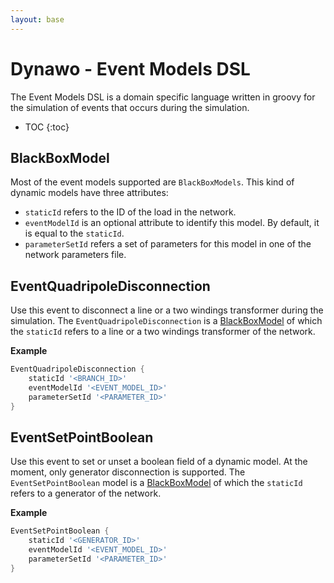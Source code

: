 ```yaml
---
layout: base
---
```


# Dynawo - Event Models DSL

The Event Models DSL is a domain specific language written in groovy for the simulation of events that occurs during the simulation.

* TOC
{:toc}

## BlackBoxModel
Most of the event models supported are `BlackBoxModels`. This kind of dynamic models have three attributes:
- `staticId` refers to the ID of the load in the network.
- `eventModelId` is an optional attribute to identify this model. By default, it is equal to the `staticId`.
- `parameterSetId` refers a set of parameters for this model in one of the network parameters file.

## EventQuadripoleDisconnection
Use this event to disconnect a line or a two windings transformer during the simulation. The `EventQuadripoleDisconnection` is a [BlackBoxModel](#blackboxmodel) of which the `staticId` refers to a line or a two windings transformer of the network.

**Example**
```groovy
EventQuadripoleDisconnection {
    staticId '<BRANCH_ID>'
    eventModelId '<EVENT_MODEL_ID>'
    parameterSetId '<PARAMETER_ID>'
}
```

## EventSetPointBoolean
Use this event to set or unset a boolean field of a dynamic model. At the moment, only generator disconnection is supported. The `EventSetPointBoolean` model is a [BlackBoxModel](#blackboxmodel) of which the `staticId` refers to a generator of the network.

**Example**
```groovy
EventSetPointBoolean {
    staticId '<GENERATOR_ID>'
    eventModelId '<EVENT_MODEL_ID>'
    parameterSetId '<PARAMETER_ID>'
}
```
